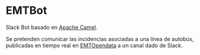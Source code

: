 # EMTBot

Slack Bot basado en [Apache Camel](http://camel.apache.org/). 

Se pretenden comunicar las incidencias asociadas a una línea de autobús, publicadas en tiempo real en [EMTOpendata](http://opendata.emtmadrid.es/Datos-estaticos/Datos-generales) a un canal dado de Slack.
